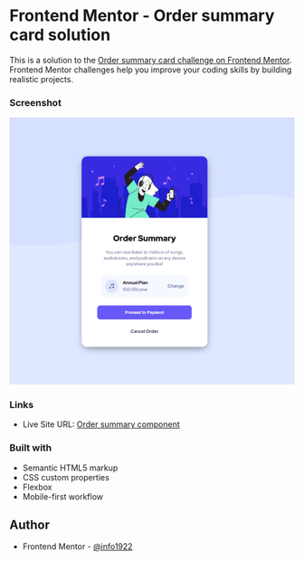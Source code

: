 # Frontend Mentor - Order summary card solution

This is a solution to the [Order summary card challenge on Frontend Mentor](https://www.frontendmentor.io/challenges/order-summary-component-QlPmajDUj). Frontend Mentor challenges help you improve your coding skills by building realistic projects. 


### Screenshot

![](./screenshot.jpg)


### Links

- Live Site URL: [Order summary component](https://order-summary-component-kappa-jade.vercel.app)

### Built with

- Semantic HTML5 markup
- CSS custom properties
- Flexbox
- Mobile-first workflow



## Author

- Frontend Mentor - [@info1922](https://www.frontendmentor.io/profile/info1922)




